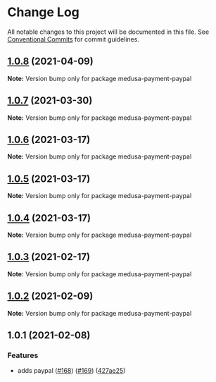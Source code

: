 # Change Log

All notable changes to this project will be documented in this file.
See [Conventional Commits](https://conventionalcommits.org) for commit guidelines.

## [1.0.8](https://github.com/medusajs/medusa/compare/medusa-payment-paypal@1.0.7...medusa-payment-paypal@1.0.8) (2021-04-09)

**Note:** Version bump only for package medusa-payment-paypal





## [1.0.7](https://github.com/medusajs/medusa/compare/medusa-payment-paypal@1.0.6...medusa-payment-paypal@1.0.7) (2021-03-30)

**Note:** Version bump only for package medusa-payment-paypal





## [1.0.6](https://github.com/medusajs/medusa/compare/medusa-payment-paypal@1.0.5...medusa-payment-paypal@1.0.6) (2021-03-17)

**Note:** Version bump only for package medusa-payment-paypal





## [1.0.5](https://github.com/medusajs/medusa/compare/medusa-payment-paypal@1.0.3...medusa-payment-paypal@1.0.5) (2021-03-17)

**Note:** Version bump only for package medusa-payment-paypal





## [1.0.4](https://github.com/medusajs/medusa/compare/medusa-payment-paypal@1.0.3...medusa-payment-paypal@1.0.4) (2021-03-17)

**Note:** Version bump only for package medusa-payment-paypal





## [1.0.3](https://github.com/medusajs/medusa/compare/medusa-payment-paypal@1.0.2...medusa-payment-paypal@1.0.3) (2021-02-17)

**Note:** Version bump only for package medusa-payment-paypal





## [1.0.2](https://github.com/medusajs/medusa/compare/medusa-payment-paypal@1.0.1...medusa-payment-paypal@1.0.2) (2021-02-09)

**Note:** Version bump only for package medusa-payment-paypal





## 1.0.1 (2021-02-08)


### Features

* adds paypal ([#168](https://github.com/medusajs/medusa/issues/168)) ([#169](https://github.com/medusajs/medusa/issues/169)) ([427ae25](https://github.com/medusajs/medusa/commit/427ae25016bb3a22ebc05aa7b18017132846567c))
